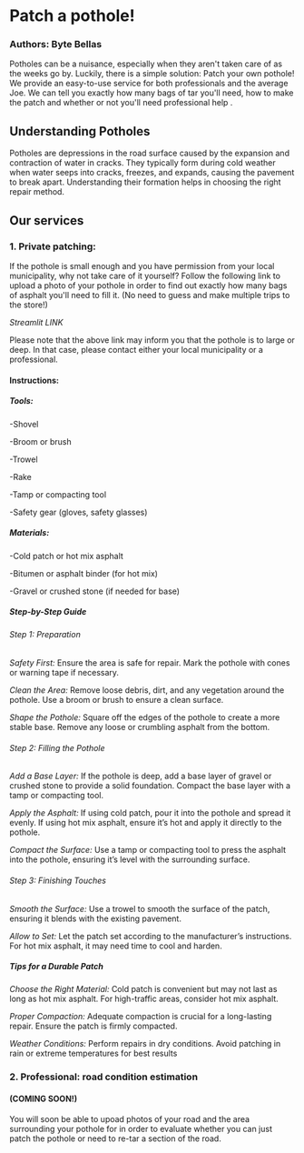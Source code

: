 # Patch a pothole!
### Authors: Byte Bellas

Potholes can be a nuisance, especially when they aren't taken care of as the weeks go by. Luckily, there is a simple solution: Patch your own pothole! We provide an easy-to-use service for both professionals and the average Joe. We can tell you exactly how many bags of tar you'll need, how to make the patch and whether or not you'll need professional help .

## Understanding Potholes
Potholes are depressions in the road surface caused by the expansion and contraction of water in cracks. They typically form during cold weather when water seeps into cracks, freezes, and expands, causing the pavement to break apart. Understanding their formation helps in choosing the right repair method.

## Our services
### 1. Private patching:
If the pothole is small enough and you have permission from your local municipality, why not take care of it yourself?
Follow the following link to upload a photo of your pothole in order to find out exactly how many bags of asphalt you'll need to fill it. (No need to guess and make multiple trips to the store!) 

_Streamlit LINK_

Please note that the above link may inform you that the pothole is to large or deep. In that case, please contact either your local municipality or a professional.

#### Instructions:
##### Tools:

-Shovel

-Broom or brush

-Trowel

-Rake

-Tamp or compacting tool

-Safety gear (gloves, safety glasses)

##### Materials:

-Cold patch or hot mix asphalt

-Bitumen or asphalt binder (for hot mix)

-Gravel or crushed stone (if needed for base)


##### Step-by-Step Guide
###### *Step 1: Preparation*

_Safety First:_ Ensure the area is safe for repair. Mark the pothole with cones or warning tape if necessary.

_Clean the Area:_ Remove loose debris, dirt, and any vegetation around the pothole. Use a broom or brush to ensure a clean surface.

_Shape the Pothole:_ Square off the edges of the pothole to create a more stable base. Remove any loose or crumbling asphalt from the bottom.

###### *Step 2: Filling the Pothole*

_Add a Base Layer:_ If the pothole is deep, add a base layer of gravel or crushed stone to provide a solid foundation. Compact the base layer with a tamp or compacting tool.

_Apply the Asphalt:_ If using cold patch, pour it into the pothole and spread it evenly. If using hot mix asphalt, ensure it’s hot and apply it directly to the pothole.

_Compact the Surface:_ Use a tamp or compacting tool to press the asphalt into the pothole, ensuring it’s level with the surrounding surface.

###### *Step 3: Finishing Touches*

_Smooth the Surface:_ Use a trowel to smooth the surface of the patch, ensuring it blends with the existing pavement.

_Allow to Set:_ Let the patch set according to the manufacturer’s instructions. For hot mix asphalt, it may need time to cool and harden.

##### Tips for a Durable Patch

_Choose the Right Material:_ Cold patch is convenient but may not last as long as hot mix asphalt. For high-traffic areas, consider hot mix asphalt.

_Proper Compaction:_ Adequate compaction is crucial for a long-lasting repair. Ensure the patch is firmly compacted.

_Weather Conditions:_ Perform repairs in dry conditions. Avoid patching in rain or extreme temperatures for best results


### 2. Professional: road condition estimation
#### (COMING SOON!)
You will soon be able to upoad photos of your road and the area surrounding your pothole for in order to evaluate whether you can just patch the pothole or need to re-tar a section of the road.
